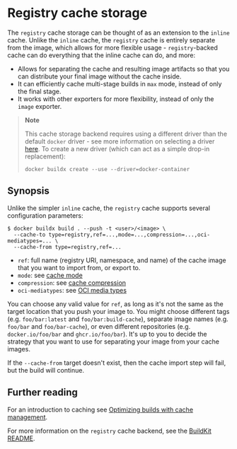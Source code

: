 # Registry cache storage

The `registry` cache storage can be thought of as an extension to the `inline`
cache. Unlike the `inline` cache, the `registry` cache is entirely separate from
the image, which allows for more flexible usage - `registry`-backed cache can do
everything that the inline cache can do, and more:

- Allows for separating the cache and resulting image artifacts so that you can
  distribute your final image without the cache inside.
- It can efficiently cache multi-stage builds in `max` mode, instead of only the
  final stage.
- It works with other exporters for more flexibility, instead of only the
  `image` exporter.

> **Note**
>
> This cache storage backend requires using a different driver than the default
> `docker` driver - see more information on selecting a driver
> [here](../drivers/index.md). To create a new driver (which can act as a simple
> drop-in replacement):
>
> ```console
> docker buildx create --use --driver=docker-container
> ```

## Synopsis

Unlike the simpler `inline` cache, the `registry` cache supports several
configuration parameters:

```console
$ docker buildx build . --push -t <user>/<image> \
  --cache-to type=registry,ref=...,mode=...,compression=...,oci-mediatypes=... \
  --cache-from type=registry,ref=...
```

- `ref`: full name (registry URI, namespace, and name) of the cache image that
  you want to import from, or export to.
- `mode`: see [cache mode](./index.md#cache-mode)
- `compression`: see [cache compression](./index.md#cache-compression)
- `oci-mediatypes`:  see [OCI media types](./index.md#oci-media-types)

You can choose any valid value for `ref`, as long as it's not the same as the
target location that you push your image to. You might choose different tags
(e.g. `foo/bar:latest` and `foo/bar:build-cache`), separate image names (e.g.
`foo/bar` and `foo/bar-cache`), or even different repositories (e.g.
`docker.io/foo/bar` and `ghcr.io/foo/bar`). It's up to you to decide the
strategy that you want to use for separating your image from your cache images.

If the `--cache-from` target doesn't exist, then the cache import step will
fail, but the build will continue.

## Further reading

For an introduction to caching see
[Optimizing builds with cache management](https://docs.docker.com/build/building/cache).

For more information on the `registry` cache backend, see the
[BuildKit README](https://github.com/moby/buildkit#registry-push-image-and-cache-separately).
